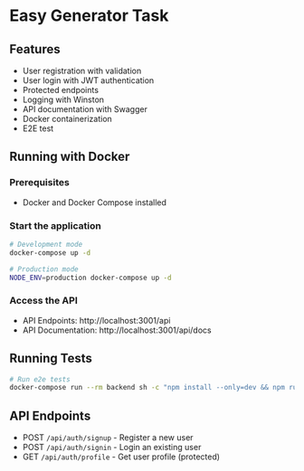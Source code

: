 # Easy Generator Task

## Features

- User registration with validation
- User login with JWT authentication
- Protected endpoints
- Logging with Winston
- API documentation with Swagger
- Docker containerization
- E2E test

## Running with Docker

### Prerequisites

- Docker and Docker Compose installed

### Start the application

```bash
# Development mode
docker-compose up -d

# Production mode
NODE_ENV=production docker-compose up -d
```

### Access the API

- API Endpoints: http://localhost:3001/api
- API Documentation: http://localhost:3001/api/docs

## Running Tests

```bash
# Run e2e tests
docker-compose run --rm backend sh -c "npm install --only=dev && npm run test:e2e"
```

## API Endpoints

- POST `/api/auth/signup` - Register a new user
- POST `/api/auth/signin` - Login an existing user
- GET `/api/auth/profile` - Get user profile (protected)